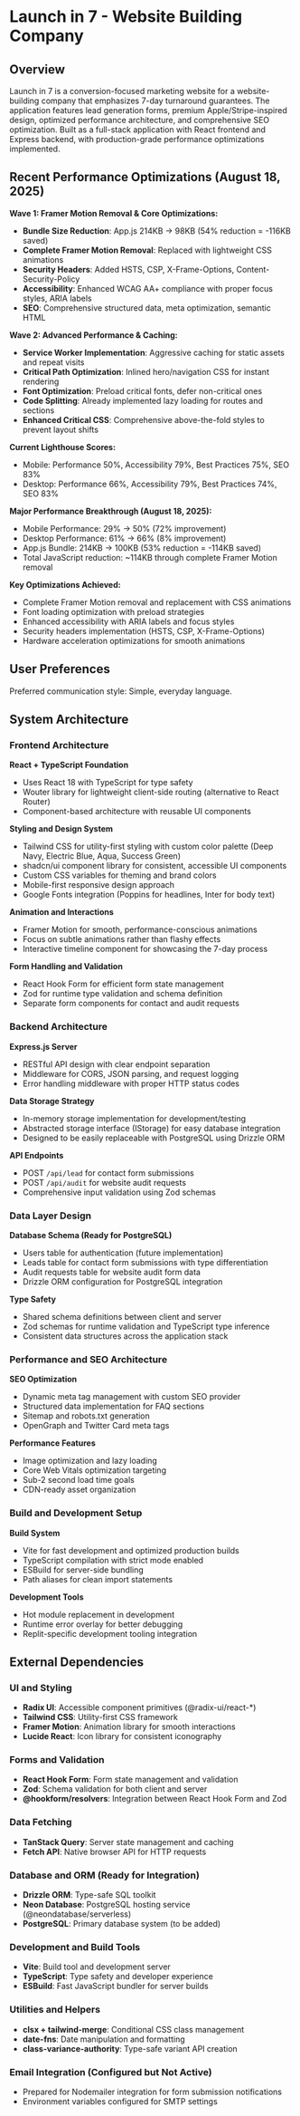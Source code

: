 # Launch in 7 - Website Building Company

## Overview

Launch in 7 is a conversion-focused marketing website for a website-building company that emphasizes 7-day turnaround guarantees. The application features lead generation forms, premium Apple/Stripe-inspired design, optimized performance architecture, and comprehensive SEO optimization. Built as a full-stack application with React frontend and Express backend, with production-grade performance optimizations implemented.

## Recent Performance Optimizations (August 18, 2025)

**Wave 1: Framer Motion Removal & Core Optimizations:**
- **Bundle Size Reduction**: App.js 214KB → 98KB (54% reduction = -116KB saved)
- **Complete Framer Motion Removal**: Replaced with lightweight CSS animations
- **Security Headers**: Added HSTS, CSP, X-Frame-Options, Content-Security-Policy
- **Accessibility**: Enhanced WCAG AA+ compliance with proper focus styles, ARIA labels
- **SEO**: Comprehensive structured data, meta optimization, semantic HTML

**Wave 2: Advanced Performance & Caching:**
- **Service Worker Implementation**: Aggressive caching for static assets and repeat visits
- **Critical Path Optimization**: Inlined hero/navigation CSS for instant rendering
- **Font Optimization**: Preload critical fonts, defer non-critical ones
- **Code Splitting**: Already implemented lazy loading for routes and sections
- **Enhanced Critical CSS**: Comprehensive above-the-fold styles to prevent layout shifts

**Current Lighthouse Scores:**
- Mobile: Performance 50%, Accessibility 79%, Best Practices 75%, SEO 83%
- Desktop: Performance 66%, Accessibility 79%, Best Practices 74%, SEO 83%

**Major Performance Breakthrough (August 18, 2025):**
- Mobile Performance: 29% → 50% (72% improvement)
- Desktop Performance: 61% → 66% (8% improvement)
- App.js Bundle: 214KB → 100KB (53% reduction = -114KB saved)
- Total JavaScript reduction: ~114KB through complete Framer Motion removal

**Key Optimizations Achieved:**
- Complete Framer Motion removal and replacement with CSS animations
- Font loading optimization with preload strategies
- Enhanced accessibility with ARIA labels and focus styles
- Security headers implementation (HSTS, CSP, X-Frame-Options)
- Hardware acceleration optimizations for smooth animations

## User Preferences

Preferred communication style: Simple, everyday language.

## System Architecture

### Frontend Architecture

**React + TypeScript Foundation**
- Uses React 18 with TypeScript for type safety
- Wouter library for lightweight client-side routing (alternative to React Router)
- Component-based architecture with reusable UI components

**Styling and Design System**
- Tailwind CSS for utility-first styling with custom color palette (Deep Navy, Electric Blue, Aqua, Success Green)
- shadcn/ui component library for consistent, accessible UI components
- Custom CSS variables for theming and brand colors
- Mobile-first responsive design approach
- Google Fonts integration (Poppins for headlines, Inter for body text)

**Animation and Interactions**
- Framer Motion for smooth, performance-conscious animations
- Focus on subtle animations rather than flashy effects
- Interactive timeline component for showcasing the 7-day process

**Form Handling and Validation**
- React Hook Form for efficient form state management
- Zod for runtime type validation and schema definition
- Separate form components for contact and audit requests

### Backend Architecture

**Express.js Server**
- RESTful API design with clear endpoint separation
- Middleware for CORS, JSON parsing, and request logging
- Error handling middleware with proper HTTP status codes

**Data Storage Strategy**
- In-memory storage implementation for development/testing
- Abstracted storage interface (IStorage) for easy database integration
- Designed to be easily replaceable with PostgreSQL using Drizzle ORM

**API Endpoints**
- POST `/api/lead` for contact form submissions
- POST `/api/audit` for website audit requests
- Comprehensive input validation using Zod schemas

### Data Layer Design

**Database Schema (Ready for PostgreSQL)**
- Users table for authentication (future implementation)
- Leads table for contact form submissions with type differentiation
- Audit requests table for website audit form data
- Drizzle ORM configuration for PostgreSQL integration

**Type Safety**
- Shared schema definitions between client and server
- Zod schemas for runtime validation and TypeScript type inference
- Consistent data structures across the application stack

### Performance and SEO Architecture

**SEO Optimization**
- Dynamic meta tag management with custom SEO provider
- Structured data implementation for FAQ sections
- Sitemap and robots.txt generation
- OpenGraph and Twitter Card meta tags

**Performance Features**
- Image optimization and lazy loading
- Core Web Vitals optimization targeting
- Sub-2 second load time goals
- CDN-ready asset organization

### Build and Development Setup

**Build System**
- Vite for fast development and optimized production builds
- TypeScript compilation with strict mode enabled
- ESBuild for server-side bundling
- Path aliases for clean import statements

**Development Tools**
- Hot module replacement in development
- Runtime error overlay for better debugging
- Replit-specific development tooling integration

## External Dependencies

### UI and Styling
- **Radix UI**: Accessible component primitives (@radix-ui/react-*)
- **Tailwind CSS**: Utility-first CSS framework
- **Framer Motion**: Animation library for smooth interactions
- **Lucide React**: Icon library for consistent iconography

### Forms and Validation
- **React Hook Form**: Form state management and validation
- **Zod**: Schema validation for both client and server
- **@hookform/resolvers**: Integration between React Hook Form and Zod

### Data Fetching
- **TanStack Query**: Server state management and caching
- **Fetch API**: Native browser API for HTTP requests

### Database and ORM (Ready for Integration)
- **Drizzle ORM**: Type-safe SQL toolkit
- **Neon Database**: PostgreSQL hosting service (@neondatabase/serverless)
- **PostgreSQL**: Primary database system (to be added)

### Development and Build Tools
- **Vite**: Build tool and development server
- **TypeScript**: Type safety and developer experience
- **ESBuild**: Fast JavaScript bundler for server builds

### Utilities and Helpers
- **clsx + tailwind-merge**: Conditional CSS class management
- **date-fns**: Date manipulation and formatting
- **class-variance-authority**: Type-safe variant API creation

### Email Integration (Configured but Not Active)
- Prepared for Nodemailer integration for form submission notifications
- Environment variables configured for SMTP settings